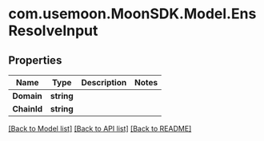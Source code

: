 # com.usemoon.MoonSDK.Model.EnsResolveInput

## Properties

| Name        | Type       | Description | Notes |
| ----------- | ---------- | ----------- | ----- |
| **Domain**  | **string** |             |       |
| **ChainId** | **string** |             |       |

[\[Back to Model list\]](./#documentation-for-models) [\[Back to API list\]](./#documentation-for-api-endpoints) [\[Back to README\]](./)
